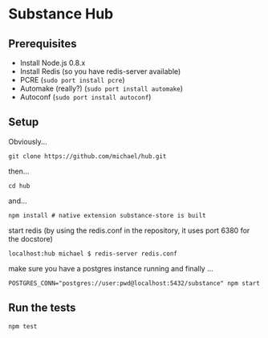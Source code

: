 Substance Hub
===


## Prerequisites

- Install Node.js 0.8.x
- Install Redis (so you have redis-server available)
- PCRE (`sudo port install pcre`)
- Automake (really?) (`sudo port install automake`)
- Autoconf (`sudo port install autoconf`)

## Setup

Obviously...

    git clone https://github.com/michael/hub.git

then...

    cd hub

and...

    npm install # native extension substance-store is built

start redis (by using the redis.conf in the repository, it uses port 6380 for the docstore)

    localhost:hub michael $ redis-server redis.conf

make sure you have a postgres instance running and finally ...

    POSTGRES_CONN="postgres://user:pwd@localhost:5432/substance" npm start

## Run the tests

    npm test
